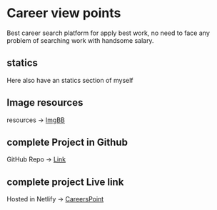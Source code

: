 # Career view points
Best career search platform for apply best work, no need to face any problem of searching work with handsome salary.

## statics
Here also have an statics section of myself

## Image resources
resources -> [ImgBB](https://imgbb.com/)

## complete Project in Github
GitHub Repo -> [Link](https://github.com/Porgramming-Hero-web-course/b7a9-career-hub-Galib24)

## complete project Live link
Hosted in Netlify -> [CareersPoint]()